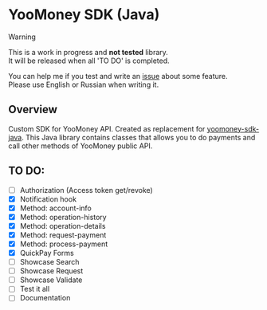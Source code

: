 #  YooMoney SDK (Java)

> [!WARNING]
> This is a work in progress and <b>not tested</b> library.\
> It will be released when all 'TO DO' is completed.

You can help me if you test and write an [issue](https://github.com/an1by/YooMoneySDK/issues) about some feature.\
Please use English or Russian when writing it.

## Overview
Custom SDK for YooMoney API. Created as replacement for [yoomoney-sdk-java](https://github.com/yoomoney/yoomoney-sdk-java).
This Java library contains classes that allows you to do payments and call other methods of YooMoney public API.

## TO DO:
- [ ] Authorization (Access token get/revoke)
- [x] Notification hook
- [x] Method: account-info
- [x] Method: operation-history
- [x] Method: operation-details
- [x] Method: request-payment
- [x] Method: process-payment
- [x] QuickPay Forms
- [ ] Showcase Search
- [ ] Showcase Request
- [ ] Showcase Validate
- [ ] Test it all
- [ ] Documentation